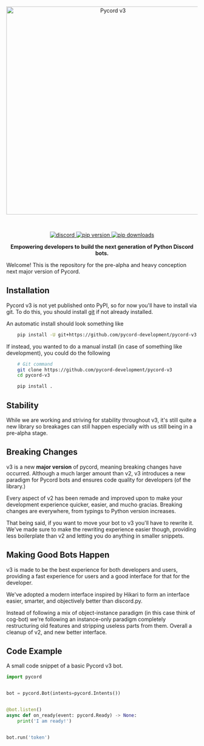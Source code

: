 <div align='center'>
    <br />
    <p>
        <a href="https://github.com/Pycord-Development/pycord-v3"><img src="https://raw.githubusercontent.com/Pycord-Development/pycord-v3/main/docs/assets/pycord-v3.png" width="546" alt="Pycord v3" /></a>
    </p>
    <br />
    <p>
        <a href="https://discord.gg/pycord"><img src="https://img.shields.io/discord/881207955029110855?color=5865F2&logo=discord&logoColor=white" alt="discord"> </a>
        <a href="https://pypi.org/project/py-cord"><img src="https://img.shields.io/pypi/v/py-cord?label=pip" alt="pip version"> </a>
        <a href="https://pypi.org/project/py-cord"><img src="https://static.pepy.tech/personalized-badge/py-cord?period=total&units=abbreviation&left_color=grey&right_color=green&left_text=downloads" alt="pip downloads"> </a>
    </p>
</div>

<p align='center'>
 <b>Empowering developers to build the next generation of Python Discord bots.</b>
</p>

Welcome! This is the repository for the pre-alpha and heavy conception next major
version of Pycord.

## Installation

Pycord v3 is not yet published onto PyPI, so for now you'll have to install via git. To
do this, you should install [git](https://git-scm.com) if not already installed.

An automatic install should look something like

```sh
    pip install -U git+https://github.com/pycord-development/pycord-v3
```

If instead, you wanted to do a manual install (in case of something like development),
you could do the following

```sh
    # Git command
    git clone https://github.com/pycord-development/pycord-v3
    cd pycord-v3

    pip install .
```

## Stability

While we are working and striving for stability throughout v3, it's still quite a new
library so breakages can still happen especially with us still being in a pre-alpha
stage.

## Breaking Changes

v3 is a new **major version** of pycord, meaning breaking changes have occurred.
Although a much larger amount than v2, v3 introduces a new paradigm for Pycord bots and
ensures code quality for developers (of the library.)

Every aspect of v2 has been remade and improved upon to make your development experience
quicker, easier, and mucho gracias. Breaking changes are everywhere, from typings to
Python version increases.

That being said, if you want to move your bot to v3 you'll have to rewrite it. We've
made sure to make the rewriting experience easier though, providing less boilerplate
than v2 and letting you do anything in smaller snippets.

## Making Good Bots Happen

v3 is made to be the best experience for both
developers and users, providing a fast
experience for users and a good interface for that for the developer.

We've adopted a modern interface inspired by
Hikari to form an interface easier, smarter, and objectively better than discord.py.

Instead of following a mix of object-instance paradigm (in this case think of cog-bot)
we're following an instance-only paradigm completely restructuring old features and stripping useless parts from them.
Overall a cleanup of v2, and new better interface.

## Code Example

A small code snippet of a basic Pycord v3 bot.

```py
import pycord


bot = pycord.Bot(intents=pycord.Intents())


@bot.listen()
async def on_ready(event: pycord.Ready) -> None:
    print('I am ready!')


bot.run('token')
```

